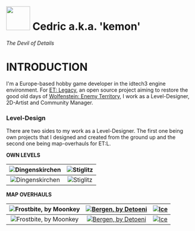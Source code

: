 <img src="https://github.com/realkemon/home/blob/master/gfx/avatar.png" width="64"/> Cedric a.k.a. 'kemon' 
==========

*The Devil of Details*


INTRODUCTION
============

I'm a Europe-based hobby game developer in the idtech3 engine environment. For [ET: Legacy](https://github.com/etlegacy), an open source project aiming to restore the good old days of [Wolfenstein: Enemy Territory](https://github.com/id-Software/Enemy-Territory), I work as a Level-Designer, 2D-Artist and Community Manager.

### Level-Design

There are two sides to my work as a Level-Designer. The first one being own projects that I designed and created from the ground up and the second one being map-overhauls for ET:L.

**OWN LEVELS**

![Dingenskirchen](https://github.com/realkemon/home/blob/master/levelshots/dingenskirchen.png) | ![Stiglitz](https://github.com/realkemon/home/blob/master/levelshots/stiglitz.png)
:---:|:---:
![Dingenskirchen](https://github.com/realkemon/home/blob/master/gfx/banner_dingenskirchen.png) | ![Stiglitz](https://github.com/realkemon/home/blob/master/gfx/banner_stiglitz.png)

**MAP OVERHAULS**

![Frostbite, by Moonkey](https://github.com/realkemon/home/blob/master/levelshots/etl_frostbite.png) | [![Bergen, by Detoeni](https://github.com/realkemon/home/blob/master/levelshots/etl_bergen.png)](https://github.com/realkemon/home/blob/master/etl_bergen.md#) | [![Ice](https://github.com/realkemon/home/blob/master/levelshots/etl_ice.png)](https://github.com/realkemon/home/blob/master/etl_ice.md#)
:---:|:---:|:---:
![Frostbite, by Moonkey](https://github.com/realkemon/home/blob/master/gfx/banner_frostbite.png) | [![Bergen, by Detoeni](https://github.com/realkemon/home/blob/master/gfx/banner_bergen.png)](https://github.com/realkemon/home/blob/master/etl_bergen.md#) | [![Ice](https://github.com/realkemon/home/blob/master/gfx/banner_ice.png)](https://github.com/realkemon/home/blob/master/etl_ice.md#)
